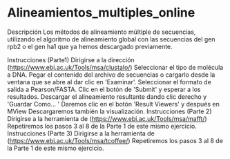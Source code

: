 # Alineamientos_multiples_online



Descripción
Los métodos de alineamiento múltiple de secuencias, utilizando el algoritmo de alineamiento global con las secuencias del gen rpb2 o el gen ha1 que ya hemos descargado previamente.

Instrucciones (Parte1)
Dirigirse a la dirección (https://www.ebi.ac.uk/Tools/msa/clustalo/)
Seleccionar el tipo de molécula a DNA.
Pegar el contenido del archivo de secuencias o cargarlo desde la ventana que se abre al dar clic en 'Examinar'.
Seleccionar el formato de salida a Pearson/FASTA.
Clic en el botón de 'Submit' y esperar a los resultados.
Descargar el alineamiento resultante dando clic derecho y 'Guardar Como... '
Daremos clic en el botón 'Result Viewers' y después en MView
Descargaremos también la visualización.
Instrucciones (Parte 2)
Dirigirse a la herramienta de (https://www.ebi.ac.uk/Tools/msa/mafft/)
Repetiremos los pasos 3 al 8 de la Parte 1 de este mismo ejercicio.
Instrucciones (Parte 3)
Dirigirse a la herramienta de (https://www.ebi.ac.uk/Tools/msa/tcoffee/)
Repetiremos los pasos 3 al 8 de la Parte 1 de este mismo ejercicio.
